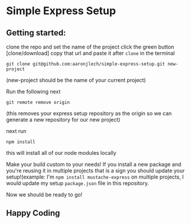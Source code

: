 # Simple Express Setup


## Getting started:

clone the repo and set the name of the project
click the green button [clone/download] copy that url and paste it after `clone` in the terminal
```
git clone git@github.com:aaronjlech/simple-express-setup.git new-project
```
(new-project should be the name of your current project)

Run the following next
```
git remote remove origin
```
(this removes your express setup repository as the origin so we can generate a new repository for our new project)

next run
```
npm install
```
this will install all of our node modules locally

Make your build custom to your needs! If you install a new package and you're reusing it in multiple projects that is a sign you should update your setup!(example: I'm `npm install mustache-express` on multiple projects, I would update my setup `package.json` file in this repository.

Now we should be ready to go!

## Happy Coding
